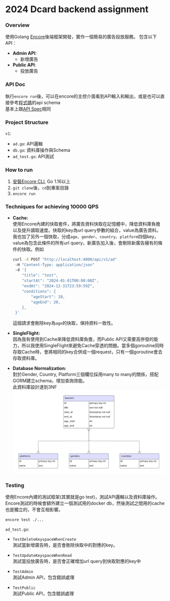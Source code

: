 # 2024 Dcard backend assignment
### Overview
使用Golang [Encore](https://encore.dev/)後端框架開發，實作一個簡易的廣告投放服務。
包含以下API：
- **Admin API**:
    - 新增廣告
- **Public API**:
    - 投放廣告  

### API Doc
執行`encore run`後，可以在encore的主控介面看到API輸入和輸出，或是也可以直接參考[程式碼](https://github.com/TTC-CCF/Dcard-Backend-Assignment/blob/master/v1/ad.go)的api schema  
基本上跟[API Spec](https://drive.google.com/file/d/1dnDiBDen7FrzOAJdKZMDJg479IC77_zT/view?usp=sharing)相同

### Project Structure
`v1`: 
- `ad.go`: API邏輯
- `db.go`: 資料庫操作與Schema
- `ad_test.go`: API測試

### How to run
1. [安裝Encore CLI](https://encore.dev/docs/quick-start), Go 1.16以上
2. `git clone`後，`cd`到專案目錄
3. `encore run` 

### Techniques for achieving 10000 QPS
- **Cache:**  
    使用Encore內建的快取套件，將廣告資料快取在記憶體中，降低資料庫負擔以及提升讀取速度。快取的key為url query參數的組合，value為廣告資料。我也加了另外一個快取，分成`age`、`gender`、`country`、`platform`四個key，value為包含此條件的所有url query，新廣告加入後，會刪除新廣告擁有的條件的快取。例如  
    ```bash
    curl -X POST "http://localhost:4000/api/v1/ad"
     -H "Content-Type: application/json"
     -d '{
        "title": "test",
        "startAt": "2024-01-01T00:00:00Z",
        "endAt": "2024-12-31T23:59:59Z",
        "conditions": {
            "ageStart": 10,
            "ageEnd": 20,
        },
     }'
    ```
    這個請求會刪除key為`age`的快取，保持資料一致性。

- **SingleFlight:**  
    因為我有使用到Cache來降低資料庫負擔，而Public API又需要高併發的能力，所以我使用SingleFlight來避免Cache穿透的問題。當多個goroutine同時存取Cache時，會將相同的key合併成一個request，只有一個goroutine會去存取資料庫。

- **Database Normalization:**  
    對於Gender, Country, Platform三個欄位採用many to many的關係，搭配GORM建立schema，增加查詢效能。  
    此資料庫設計達到3NF
    ![er-diagram](/assets/er_diagram.png)

### Testing
使用Encore內建的測試框架(其實就是go test)，測試API邏輯以及資料庫操作。Encore測試的時候會額外建立一個測試用的docker db，然後測試之間用的cache也是獨立的，不會互相影響。
```
encore test ./...
```
`ad_test.go`:  
- `TestDeleteKeyspaceWhenCreate`  
    測試當新增廣告時，是否會刪除快取中的對應的key。

- `TestUpdateKeyspaceWhenRead`  
    測試當投放廣告時，是否會正確增加url query到快取對應的key中

- `TestAdmin`  
    測試Admin API，包含錯誤處理

- `TestPublic`  
    測試Public API，包含錯誤處理
